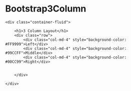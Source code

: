 # Bootstrap3Column
<!DOCTYPE html>
<html lang="en">
<head>
    <title>LaQuisha Cain</title>
    <meta charset="utf-8">
    <meta name="viewport" content="width=device-width, initial-scale=1">
    <link rel="stylesheet" href="http://maxcdn.bootstrapcdn.com/bootstrap/3.3.4/css/bootstrap.min.css">
    <script src="https://ajax.googleapis.com/ajax/libs/jquery/1.11.3/jquery.min.js"></script>
    <script src="http://maxcdn.bootstrapcdn.com/bootstrap/3.3.4/js/bootstrap.min.js"></script>
</head>
<body>

	<div class="container-fluid">

		<h1>3 Column Layout</h1>
		<div class="row">
			<div class="col-md-4" style="background-color: #FF9999">Left</div>
			<div class="col-md-4" style="background-color: #99CCFF">Middle</div>
			<div class="col-md-4" style="background-color: #00CC99">Right</div>


		</div>

	</div>

</body>
</html>
